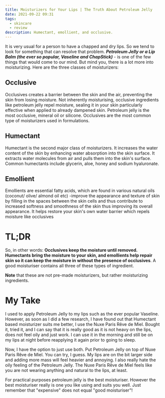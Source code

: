 ```yaml
---
title: Moisturizers for Your Lips | The Truth About Petroleum Jelly
date: 2021-09-22 09:31
tags:
  - skincare
  - review
description: Humectant, emollient, and occlusive.
---
```

It is very usual for a person to have a chapped and dry lips. So we tend to look for something that can resolve that problem. ***Petroleum Jelly or a Lip Balm (the ever so popular, Vaseline and ChapStick)*** - is one of the few things that would come to our mind. But mind you, there is a lot more into moisturizing. Here are the three classes of moisturizers:

## Occlusive

Occlusives creates a barrier between the skin and the air, preventing the skin from losing moisture. Not inherently moisturising, occlusive ingredients like petroleum jelly repel moisture, sealing it in your skin particularly effective when applied to already dampened skin. Petroleum jelly is the most occlusive, mineral oil or silicone. Occlusives are the most common type of moisturizers used in formulations.

## Humectant

Humectant is the second major class of moisturizers. It increases the water content of the skin by enhancing water absorption into the skin surface. It extracts water molecules from air and pulls them into the skin's surface. Common humectants include glycerin, aloe, honey and sodium hyaluronate.

## Emollient

Emollients are essential fatty acids, which are found in various natural oils (coconut/ olive/ almond oil etc) -improve the appearance and texture of skin by filling in the spaces between the skin cells and thus contribute to increased softness and smoothness of the skin thus improving its overall appearance. It helps restore your skin's own water barrier which repels moisture like occlusives

# TL;DR

So, in other words: **Occlusives keep the moisture until removed. Humectants bring the moisture to your skin, and emollients help repair skin so it can keep the moisture in without the presence of occlusives**. A good moisturiser contains all three of these types of ingredient. 

**Note** that these are not pre-made moisturizers, but rather moisturizing ingredients.

# **My Take**

I used to apply Petroleum Jelly to my lips such as the ever popular Vaseline. However, as soon as I did a few research, I have found out that Humectant based moisturizer suits me better, I use the Nuxe Paris Rêve de Miel[](https://us.nuxe.com/reve-de-miel-range). Bought it, tried it, and I can say that it is really good as it is not heavy on the lips, does not feel oily and just work. I can use it in the morning and still be on my lips at night before reapplying it again prior to going to sleep.

Now, I have the option to just use both. Put Petroleum Jelly on top of Nuxe Paris Rêve de Miel[](https://us.nuxe.com/reve-de-miel-range). You can try, I guess. My lips are on the bit larger side and adding more mass will feel heavier and annoying. I also really hate the oily feeling of the Petroleum Jelly. The Nuxe Paris Rêve de Miel feels like you are not wearing anything and natural to the lips, at least.[](https://us.nuxe.com/reve-de-miel-range)

For practical purposes petroleum jelly is the best moisturiser. However the best moisturiser really is one you like using and suits you well. Just remember that "expensive" does not equal "good moisturiser"!